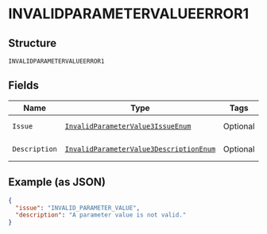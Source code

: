 
# INVALIDPARAMETERVALUEERROR1

## Structure

`INVALIDPARAMETERVALUEERROR1`

## Fields

| Name | Type | Tags | Description | Getter | Setter |
|  --- | --- | --- | --- | --- | --- |
| `Issue` | [`InvalidParameterValue3IssueEnum`](../../doc/models/invalid-parameter-value-3-issue-enum.md) | Optional | - | InvalidParameterValue3IssueEnum getIssue() | setIssue(InvalidParameterValue3IssueEnum issue) |
| `Description` | [`InvalidParameterValue3DescriptionEnum`](../../doc/models/invalid-parameter-value-3-description-enum.md) | Optional | - | InvalidParameterValue3DescriptionEnum getDescription() | setDescription(InvalidParameterValue3DescriptionEnum description) |

## Example (as JSON)

```json
{
  "issue": "INVALID_PARAMETER_VALUE",
  "description": "A parameter value is not valid."
}
```


